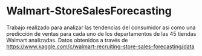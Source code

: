 # Walmart-StoreSalesForecasting
Trabajo realizado para analizar las tendencias del consumidor así como una predicción de ventas para cada uno de los departamentos de las 45 tiendas Walmart analizadas.   Datos obtenidos a través de https://www.kaggle.com/c/walmart-recruiting-store-sales-forecasting/data
